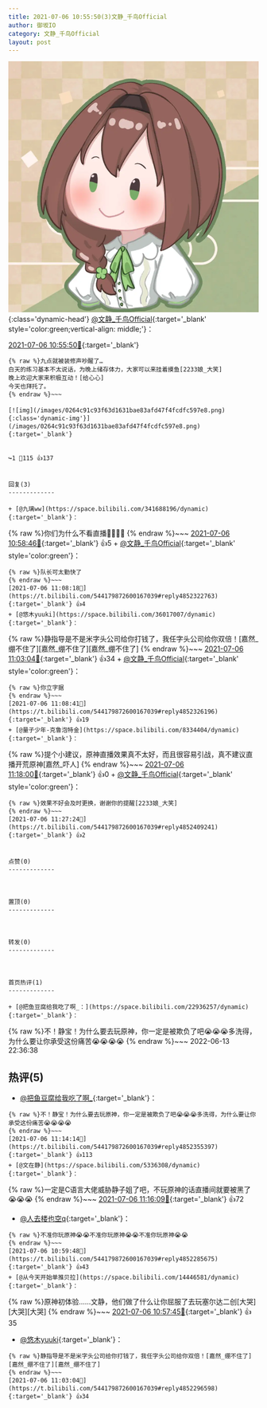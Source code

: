 ```yaml
---
title: 2021-07-06 10:55:50(3)文静_千鸟Official
author: 御坂IO
category: 文静_千鸟Official
layout: post
---
```


![img](/images/ac7482ed1b9a7f203dc68c0c4a77c488a27b108a.jpg){:class='dynamic-head'}
[@文静_千鸟Official](https://space.bilibili.com/667526012/dynamic){:target='_blank' style='color:green;vertical-align: middle;'}：

[2021-07-06 10:55:50🔗](https://t.bilibili.com/544179872600167039){:target='_blank'}

~~~
{% raw %}九点就被装修声吵醒了…
白天的练习基本不太说话，为晚上储存体力，大家可以来挂着摸鱼[2233娘_大笑]
晚上欢迎大家来积极互动！[给心心]
今天也拜托了。
{% endraw %}~~~

[![img](/images/0264c91c93f63d1631bae83afd47f4fcdfc597e8.png){:class='dynamic-img'}](/images/0264c91c93f63d1631bae83afd47f4fcdfc597e8.png){:target='_blank'}


↪️1 💬115 👍137


回复(3)
-------------

+ [@九璃ww](https://space.bilibili.com/341688196/dynamic){:target='_blank'}：
~~~
{% raw %}你们为什么不看直播👊👿👊👿
{% endraw %}~~~
[2021-07-06 10:58:46🔗](https://t.bilibili.com/544179872600167039#reply4852274262){:target='_blank'} 👍5
    + [@文静_千鸟Official](https://space.bilibili.com/667526012/dynamic){:target='_blank' style='color:green'}：
~~~
{% raw %}队长可太勤快了
{% endraw %}~~~
[2021-07-06 11:08:18🔗](https://t.bilibili.com/544179872600167039#reply4852322763){:target='_blank'} 👍4
+ [@悠木yuuki](https://space.bilibili.com/36017007/dynamic){:target='_blank'}：
~~~
{% raw %}静指导是不是米字头公司给你打钱了，我任字头公司给你双倍！[嘉然_绷不住了][嘉然_绷不住了][嘉然_绷不住了]
{% endraw %}~~~
[2021-07-06 11:03:04🔗](https://t.bilibili.com/544179872600167039#reply4852296598){:target='_blank'} 👍34
    + [@文静_千鸟Official](https://space.bilibili.com/667526012/dynamic){:target='_blank' style='color:green'}：
~~~
{% raw %}你立字据
{% endraw %}~~~
[2021-07-06 11:08:41🔗](https://t.bilibili.com/544179872600167039#reply4852326196){:target='_blank'} 👍19
+ [@量子少年-克鲁泡特金](https://space.bilibili.com/8334404/dynamic){:target='_blank'}：
~~~
{% raw %}提个小建议，原神直播效果真不太好，而且很容易引战，真不建议直播开荒原神[嘉然_吓人]
{% endraw %}~~~
[2021-07-06 11:18:00🔗](https://t.bilibili.com/544179872600167039#reply4852371658){:target='_blank'} 👍0
    + [@文静_千鸟Official](https://space.bilibili.com/667526012/dynamic){:target='_blank' style='color:green'}：
~~~
{% raw %}效果不好会及时更换，谢谢你的提醒[2233娘_大笑]
{% endraw %}~~~
[2021-07-06 11:27:24🔗](https://t.bilibili.com/544179872600167039#reply4852409241){:target='_blank'} 👍2


点赞(0)
-------------



置顶(0)
-------------



转发(0)
-------------



首页热评(1)
-------------

+ [@把鱼豆腐给我吃了啊_：](https://space.bilibili.com/22936257/dynamic){:target='_blank'}：
~~~
{% raw %}不！静宝！为什么要去玩原神，你一定是被欺负了吧😭😭😭多洗得，为什么要让你承受这份痛苦😭😭😭😭
{% endraw %}~~~
2022-06-13 22:36:38


热评(5)
-------------

+ [@把鱼豆腐给我吃了啊_](https://space.bilibili.com/22936257/dynamic){:target='_blank'}：
~~~
{% raw %}不！静宝！为什么要去玩原神，你一定是被欺负了吧😭😭😭多洗得，为什么要让你承受这份痛苦😭😭😭😭
{% endraw %}~~~
[2021-07-06 11:14:14🔗](https://t.bilibili.com/544179872600167039#reply4852355397){:target='_blank'} 👍113
+ [@文在静](https://space.bilibili.com/5336308/dynamic){:target='_blank'}：
~~~
{% raw %}一定是C语言大佬威胁静子姐了吧，不玩原神的话直播间就要被黑了😭😭😭
{% endraw %}~~~
[2021-07-06 11:16:09🔗](https://t.bilibili.com/544179872600167039#reply4852358540){:target='_blank'} 👍72
+ [@人去楼也空q](https://space.bilibili.com/88183730/dynamic){:target='_blank'}：
~~~
{% raw %}不准你玩原神😭😭不准你玩原神😭😭不准你玩原神😭😭
{% endraw %}~~~
[2021-07-06 10:59:48🔗](https://t.bilibili.com/544179872600167039#reply4852285675){:target='_blank'} 👍43
+ [@从今天开始单推贝拉](https://space.bilibili.com/14446581/dynamic){:target='_blank'}：
~~~
{% raw %}原神初体验......文静，他们做了什么让你屈服了去玩塞尔达二创[大哭][大哭][大哭]
{% endraw %}~~~
[2021-07-06 10:57:45🔗](https://t.bilibili.com/544179872600167039#reply4852275496){:target='_blank'} 👍35
+ [@悠木yuuki](https://space.bilibili.com/36017007/dynamic){:target='_blank'}：
~~~
{% raw %}静指导是不是米字头公司给你打钱了，我任字头公司给你双倍！[嘉然_绷不住了][嘉然_绷不住了][嘉然_绷不住了]
{% endraw %}~~~
[2021-07-06 11:03:04🔗](https://t.bilibili.com/544179872600167039#reply4852296598){:target='_blank'} 👍34


